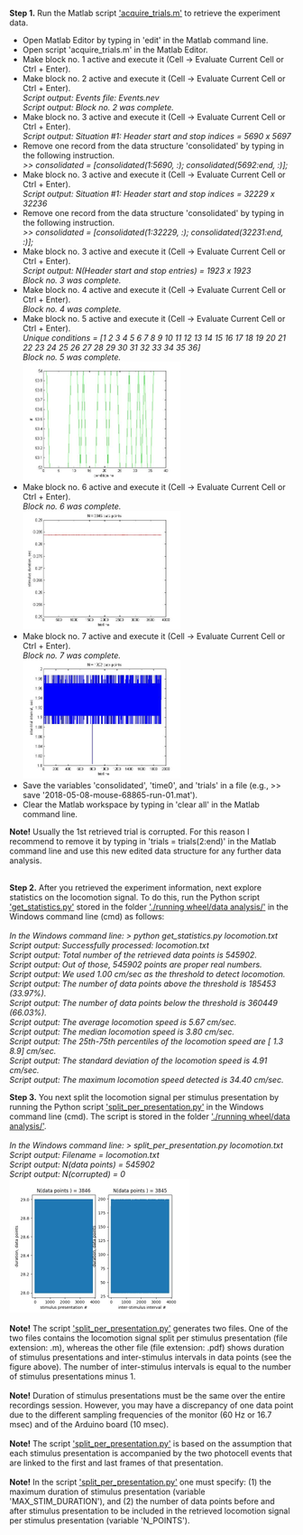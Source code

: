 <b>Step 1.</b> Run the Matlab script <a href='https://github.com/departutto/mouse_locomotion/blob/master/data%20retrieval%20and%20PSTHs/acquire_trials.m'>'acquire_trials.m'</a> to retrieve the experiment data.<p>
<ul>
<li>Open Matlab Editor by typing in 'edit' in the Matlab command line.</li>
<li>Open script 'acquire_trials.m' in the Matlab Editor.</li>
<li>Make block no. 1 active and execute it (Cell -> Evaluate Current Cell or Ctrl + Enter).</li>
<li>Make block no. 2 active and execute it (Cell -> Evaluate Current Cell or Ctrl + Enter).<br>
<i>Script output: Events file: Events.nev</i><br>
<i>Script output: Block no. 2 was complete.</i></li>
<li>Make block no. 3 active and execute it (Cell -> Evaluate Current Cell or Ctrl + Enter).<br>
<i>Script output: Situation #1: Header start and stop indices = 5690 x 5697</i></li>
<li>Remove one record from the data structure 'consolidated' by typing in the following instruction.<br>
<i>>> consolidated = [consolidated(1:5690, :); consolidated(5692:end, :)];</i><br>
<li>Make block no. 3 active and execute it (Cell -> Evaluate Current Cell or Ctrl + Enter).<br>
<i>Script output: Situation #1: Header start and stop indices = 32229 x 32236</i></li>
<li>Remove one record from the data structure 'consolidated' by typing in the following instruction.<br>
<i>>> consolidated = [consolidated(1:32229, :); consolidated(32231:end, :)];</i></li>
<li>Make block no. 3 active and execute it (Cell -> Evaluate Current Cell or Ctrl + Enter).<br>
<i>Script output: N(Header start and stop entries) = 1923 x 1923</i><br>
<i>Block no. 3 was complete.</i></li>
<li>Make block no. 4 active and execute it (Cell -> Evaluate Current Cell or Ctrl + Enter).<br>
<i>Block no. 4 was complete.</i></li>
<li>Make block no. 5 active and execute it (Cell -> Evaluate Current Cell or Ctrl + Enter).<br>
<i>Unique conditions = [1   2   3   4   5   6   7   8   9  10  11  12  13  14  15  16  17  18  19  20  21  22  23  24  25  26  27  28  29  30  31  32  33  34  35  36]</i><br>
<i>Block no. 5 was complete.</i><br>
<img src='stimulus_conditions.jpg' height="210" width="280"></li>
<li>Make block no. 6 active and execute it (Cell -> Evaluate Current Cell or Ctrl + Enter).<br>
<i>Block no. 6 was complete.</i><br>
<img src='stimulus_duration.jpg' height="210" width="280"></li>
<li>Make block no. 7 active and execute it (Cell -> Evaluate Current Cell or Ctrl + Enter).<br>
<i>Block no. 7 was complete.</i><br>
<img src='inter_trial_intervals.jpg' height="210" width="280"></li>
<li>Save the variables 'consolidated', 'time0', and 'trials' in a file (e.g., >> save '2018-05-08-mouse-68865-run-01.mat').</li>
<li>Clear the Matlab workspace by typing in 'clear all' in the Matlab command line.</li>
</ul>
<b>Note!</b> Usually the 1st retrieved trial is corrupted. For this reason I recommend to remove it by typing in 'trials = trials(2:end)' in the Matlab command line and use this new edited data
structure for any further data analysis.<br><br>

<b>Step 2.</b> After you retrieved the experiment information, next explore statistics on the locomotion signal. To do this, run the Python script 
<a href='https://github.com/departutto/mouse_locomotion/blob/master/running%20wheel/data%20analysis/get_statistics.py'>'get_statistics.py'</a> stored in the folder 
<a href='https://github.com/departutto/mouse_locomotion/tree/master/running%20wheel/data%20analysis'>'./running wheel/data analysis/'</a> in the Windows command line (cmd) as follows:<br><br>
<i>In the Windows command line: > python get_statistics.py locomotion.txt</i><br>
<i>Script output: Successfully processed: locomotion.txt</i><br>
<i>Script output: Total number of the retrieved data points is 545902.</i><br>
<i>Script output: Out of those, 545902 points are proper real numbers.</i><br>
<i>Script output: We used 1.00 cm/sec as the threshold to detect locomotion.</i><br>
<i>Script output: The number of data points above the threshold is 185453 (33.97%).</i><br>
<i>Script output: The number of data points below the threshold is 360449 (66.03%).</i><br>
<i>Script output: The average locomotion speed is 5.67 cm/sec.</i><br>
<i>Script output: The median locomotion speed is 3.80 cm/sec.</i><br>
<i>Script output: The 25th-75th percentiles of the locomotion speed are [ 1.3  8.9] cm/sec.</i><br>
<i>Script output: The standard deviation of the locomotion speed is 4.91 cm/sec.</i><br>
<i>Script output: The maximum locomotion speed detected is 34.40 cm/sec.</i><br>

<b>Step 3.</b> You next split the locomotion signal per stimulus presentation by running the Python script 
<a href='https://github.com/departutto/mouse_locomotion/blob/master/running%20wheel/data%20analysis/split_per_presentation.py'>'split_per_presentation.py'</a> in the Windows command line (cmd). 
The script is stored in the folder <a href='https://github.com/departutto/mouse_locomotion/tree/master/running%20wheel/data%20analysis'>'./running wheel/data analysis/'</a>.<br><br>
<i>In the Windows command line: > split_per_presentation.py locomotion.txt</i><br>
<i>Script output: Filename = locomotion.txt</i><br>
<i>Script output: N(data points) = 545902</i><br>
<i>Script output: N(corrupted) = 0</i><br>
<img src='locomotion.txt.jpg' height="236" width="320"><br><br>
<b>Note!</b> The script <a href='https://github.com/departutto/mouse_locomotion/blob/master/running%20wheel/data%20analysis/split_per_presentation.py'>'split_per_presentation.py'</a> generates two files. 
One of the two files contains the locomotion signal split per stimulus presentation (file extension: .m), whereas the other file (file extension: .pdf) shows duration of stimulus presentations and 
inter-stimulus intervals in data points (see the figure above). The number of inter-stimulus intervals is equal to the number of stimulus presentations minus 1. <br><br>
<b>Note!</b> Duration of stimulus presentations must be the same over the entire recordings session. However, you may have a discrepancy of one data point due to the different sampling frequencies 
of the monitor (60 Hz or 16.7 msec) and of the Arduino board (10 msec).<br><br>
<b>Note!</b> The script <a href='https://github.com/departutto/mouse_locomotion/blob/master/running%20wheel/data%20analysis/split_per_presentation.py'>'split_per_presentation.py'</a> is based on the 
assumption that each stimulus presentation is accompanied by the two photocell events that are linked to the first and last frames of that presentation.<br><br>
<b>Note!</b> In the script <a href='https://github.com/departutto/mouse_locomotion/blob/master/running%20wheel/data%20analysis/split_per_presentation.py'>'split_per_presentation.py'</a> one must specify: 
(1) the maximum duration of stimulus presentation (variable 'MAX_STIM_DURATION'), and (2) the number of data points before and after stimulus presentation to be included in the 
retrieved locomotion signal per stimulus presentation (variable 'N_POINTS').
<br>
